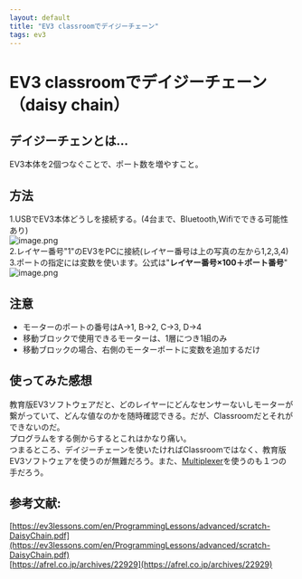 ```yaml
---
layout: default
title: "EV3 classroomでデイジーチェーン"
tags: ev3
---
```


# EV3 classroomでデイジーチェーン（daisy chain）

## デイジーチェンとは…
EV3本体を2個つなぐことで、ポート数を増やすこと。


## 方法
1.USBでEV3本体どうしを接続する。(4台まで、Bluetooth,Wifiでできる可能性あり)<br>
![image.png](https://qiita-image-store.s3.ap-northeast-1.amazonaws.com/0/2449798/bac12bd7-e2b2-9bfd-0423-1b92016a8e65.png)<br>
2.レイヤー番号"1"のEV3をPCに接続(レイヤー番号は上の写真の左から1,2,3,4)<br>
3.ポートの指定には変数を使います。公式は"**レイヤー番号×100＋ポート番号**"<br>
![image.png](https://qiita-image-store.s3.ap-northeast-1.amazonaws.com/0/2449798/0cab7e49-dcaf-8b17-64fe-55af50be8f91.png)<br>


## 注意
- モーターのポートの番号はA→1, B→2, C→3, D→4<br>
- 移動ブロックで使用できるモーターは、1層につき1組のみ<br>
- 移動ブロックの場合、右側のモーターポートに変数を追加するだけ<br>


## 使ってみた感想
教育版EV3ソフトウェアだと、どのレイヤーにどんなセンサーないしモーターが繋がっていて、どんな値なのかを随時確認できる。だが、Classroomだとそれができないのだ。<br>
プログラムをする側からするとこれはかなり痛い。<br>
つまるところ、デイジーチェーンを使いたければClassroomではなく、教育版EV3ソフトウェアを使うのが無難だろう。また、[Multiplexer](http://www.mindsensors.com/ev3-and-nxt/23-ev3-sensor-multiplexer-for-ev3-or-nxt)を使うのも１つの手だろう。<br>


## 参考文献:
[https://ev3lessons.com/en/ProgrammingLessons/advanced/scratch-DaisyChain.pdf](https://ev3lessons.com/en/ProgrammingLessons/advanced/scratch-DaisyChain.pdf)<br>
[https://afrel.co.jp/archives/22929](https://afrel.co.jp/archives/22929)<br>
